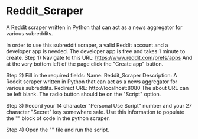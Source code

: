 # Reddit_Scraper
A Reddit scraper written in Python that can act as a news aggregator for various subreddits.

In order to use this subreddit scraper, a valid Reddit account and a developer app is needed. The developer app is free and takes 1 minute to create.
Step 1)
Navigate to this URL:
    https://www.reddit.com/prefs/apps
And at the very bottom left of the page click the "Create app" button.

Step 2)
Fill in the required fields:
    Name: Reddit_Scraper
    Description: A Reddit scraper written in Python that can act as a news aggregator for various subreddits.
    Redirect URL: http://localhost:8080
The about URL can be left blank. The radio button should be on the "Script" option.

Step 3)
Record your 14 character "Personal Use Script" number and your 27 character "Secret" key somewhere safe.
Use this information to populate the "" block of code in the python scraper.

Step 4) Open the "" file and run the script.
